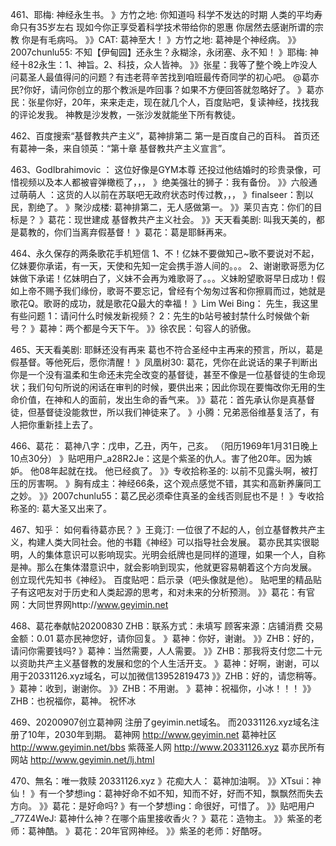 461、耶梅: 神经永生书。
》方竹之地: 你知道吗 科学不发达的时期 人类的平均寿命只有35岁左右 现如今你正享受着科学技术带给你的恩惠 你居然去感谢所谓的宗教 你是有毛病吗。
》》CAT: 葛神至大！
》方竹之地: 葛神是个神经病。
》》2007chunlu55: 不知【伊甸园】还永生？永糊涂，永闭塞、永不知！
》耶梅: 神经十82永生：1、神旨。2、科技，众人皆神。
》》张星：我等了整个晚上咋没人问葛圣人最值得问的问题？有违老蒋辛苦找到咱班最传奇同学的初心吧。
@葛亦民?你好，请问你创立的那个教派是咋回事？如果不方便回答就忽略好了。
》葛亦民：张星你好，20年，来来走走，现在就几个人，百度贴吧，复读神经，找找我的评论发我。
神教是沙发教，一张沙发就能坐下所有教徒。

462、百度搜索“基督教共产主义”，葛神排第二
第一是百度自己的百科。
首页还有葛神一条，来自领英：“第十章 基督教共产主义宣言”。

463、GodIbrahimovic ： 这位好像是GYM本尊
还投过他结婚时的珍贵录像，可惜视频以及本人都被睿弹橄榄了，，，
》绝美强壮的狮子：我有备份。
》》六般通过萌萌人 ：这货的人以前在苏联吧无政府状态时传过教，，，
》finalseer：割以民，割绝了。
》聚沙成楼: 葛神排第二，无人感做第一。
》》莱贝吉克：你们的目标是？
》葛花：现世建成 基督教共产主义社会。
》》天天看美剧: 叫我天美的，都是葛教的，你们当离弃假基督！
》葛花：葛是耶稣再来。

464、永久保存的两条歌花手机短信
1、不！亿妹不要做知己~歌不要说对不起，亿妹要你承诺，有一天，天使和先知一定会携手游人间的。。。
2、谢谢歌哥愿为亿妹做下承诺！亿妹明白了，义妹不会再为难歌哥了。。。义妹盼望歌哥早日成功！假如上帝不赐予我们缘份，歌哥不要忘记，曾经有个匆匆过客和你擦肩而过，她就是歌花Q。歌哥的成功，就是歌花Q最大的幸福！
》Lim Wei Bing： 先生，我这里有些问题
1：请问什么时候发新视频？
2：先生的b站号被封禁什么时候做个新号？
》葛神：两个都是今天下午。
》》徐农民：句容人的骄傲。

465、天天看美剧: 耶稣还没有再来
葛也不符合圣经中主再来的预言，所以，葛是假基督。等他死后，愿你清醒！
》凤凰树30: 葛花，凭你在此说话的果子判断出你是一个没有温柔和生命还未完全改变的基督徒，甚至不像是一位基督徒的生命现状；我们句句所说的闲话在审判的时候，要供出来；因此你现在要悔改你无用的生命价值，在神和人的面前，发出生命的香气来。
》》葛花：首先承认你是真基督徒，但基督徒没能救世，所以我们神徒来了。
》小腾：兄弟恶俗维基复活了，有人把你重新挂上去了。

466、葛花： 葛神八字：戊申，乙丑，丙午，己亥。
（阳历1969年1月31日晚上10点30分）
》贴吧用户_a28R2Je：这是个紫圣的仇人。害了他20年。因为嫉妒。
他08年起就在找。
他已经疯了。
》》专收拾称圣的: 以前不见露头啊，被打压的厉害啊。
》胸有成主：神经66条，这个观点感觉不错，其实和高新养廉同工之妙。
》》2007chunlu55：葛乙民必须牵住真圣的金线否则屁也不是！
》专收拾称圣的: 葛大圣又出来了。

467、知乎： 如何看待葛亦民？
》王竟汀: 一位很了不起的人，创立基督教共产主义，构建人类大同社会。他的书籍《神经》可以指导社会发展。
葛亦民其实很聪明，人的集体意识可以影响现实。光明会纸牌也是同样的道理，如果一个人，自称是神。那么在集体潜意识中，就会影响到现实，他就更容易朝着这个方向发展。
创立现代先知书《神经》。
百度贴吧：启示录（吧头像就是他）。
贴吧里的精品贴子有这吧友对于历史和人类起源的思考，和对未来的分析预测。
》》葛花：有官网：大同世界网http://www.geyimin.net

468、葛花奉献帖20200830
ZHB：联系方式：未填写
顾客来源：店铺消费
交易金额：0.01
葛亦民神您好，请你回复。
》葛神：你好，谢谢。
》》ZHB：好的，请问你需要钱吗?
》葛神：当然需要，人人需要。
》》ZHB：那我将支付您二十元以资助共产主义基督教的发展和您的个人生活开支。
》葛神：好啊，谢谢，可以用于20331126.xyz域名，可以加微信13952819473
》》ZHB：好的，请您稍等。
》葛神：收到，谢谢你。
》》ZHB：不用谢。
》葛神：祝福你，小冰！！！
》》ZHB：也祝福你，葛神。
祝怀冰

469、20200907创立葛神网
注册了geyimin.net域名。
而20331126.xyz域名注册了10年，2030年到期。
葛神网 http://www.geyimin.net
葛神社区 http://www.geyimin.net/bbs
紫薇圣人网 http://www.20331126.xyz
葛亦民所有网站 http://www.geyimin.net/lj.html

470、無名：唯一救赎 20331126.xyz
》花痴大人： 葛神加油啊。
》》XTsui：神仙！
》有一个梦想ing：葛神好命不如不知，知而不好，好而不知，飘飘然而失去方向。
》》葛花：是好命吗?
》有一个梦想ing：命很好，可惜了。
》》贴吧用户_77Z4WeJ: 葛神什么神？在哪个庙里接收香火？
》葛花：造物主。
》》紫圣的老师：葛神酷。
》葛花：20年官网神经。
》》紫圣的老师：好酷呀。